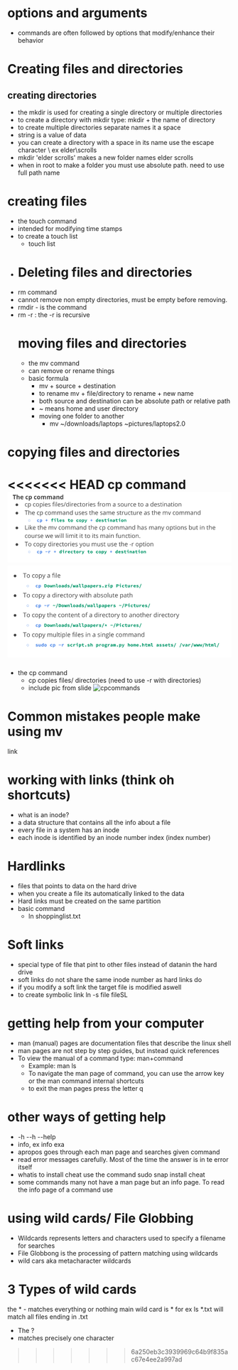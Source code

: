 
# options and arguments 
* commands are often followed by options that modify/enhance their behavior 
# Creating files and directories 
## creating directories 
* the mkdir is used for creating a single directory or multiple directories 
* to create a directory with mkdir type: mkdir + the name of directory 
* to create multiple directories separate names it a space 
* string is a value of data 
* you can create  a directory with a space in its name use the escape character \ ex elder\scrolls 
* mkdir 'elder scrolls' makes a new folder names elder scrolls 
* when in root to make a folder you must use absolute path. need to use full path name 

# creating files
* the touch command 
* intended for modifying time stamps 
* to create a touch list 
  * touch list 
* # Deleting files and directories 
* rm command 
* cannot remove non empty directories, must be empty before removing.
* rmdir - is the command 
* rm -r : the -r is recursive 
  # moving files and directories
  * the mv command 
  * can remove or rename things 
  * basic formula
    * mv + source + destination 
    * to rename mv + file/directory to rename + new name 
    * both source and destination can be absolute path or relative path
    * ~ means home and user directory 
    * moving one folder to another 
      * mv ~/downloads/laptops ~pictures/laptops2.0
# copying files and directories 
<<<<<<< HEAD
cp command 
![cpcommand](../images/cpcommand.png)
![cpcommand2](../images/cpcommand2.png
)
=======
* the cp command
  * cp copies files/ directories (need to use -r with directories) 
  * include pic from slide 
  ![cpcommands](cpcommands.png) 

# Common mistakes people make using mv
link 

# working with links (think oh shortcuts)
* what is an inode?
* a data structure that contains all the info about a file 
* every file in a system has an inode
* each inode is identified by an inode number index (index number)

# Hardlinks 
  * files that points to data on the hard drive 
  * when you create a file its automatically linked to the data 
  * Hard links must be created on the same partition 
  * basic command 
    * ln shoppinglist.txt

# Soft links
* special type of file that pint to other files instead of datanin the hard drive 
* soft links do not share the same inode number as hard links do 
* if you modify a soft link the target file is modified aswell
* to create symbolic link ln -s file fileSL

# getting help from your computer 
* man (manual) pages are documentation files that describe the linux shell
* man pages are not step by step guides, but instead quick references 
* To view the manual of a command type: man+command
  * Example: man ls
  * To navigate the man page of command, you can use the arrow key or the man command internal shortcuts
  * to exit the man pages press the letter q 
# other ways of getting help
* -h --h --help
* info, ex info exa 
* apropos goes through each man page and searches given command 
* read error messages carefully. Most of the time the answer is in te error itself 
* whatis to install cheat use the command sudo snap install cheat
* some commands many not have a man page but an info page. To read the info page of a command use 

# using wild cards/ File Globbing
* Wildcards represents letters and characters used to specify a filename for searches
* File Globbong is the processing of pattern matching using wildcards
* wild cars aka metacharacter wildcards
# 3 Types of wild cards 
the * - matches everything or nothing 
main wild card is * 
for ex ls *.txt will match all files ending in .txt
* The ? 
* matches precisely one character
>>>>>>> 6a250eb3c3939969c64b9f835ac67e4ee2a997ad
